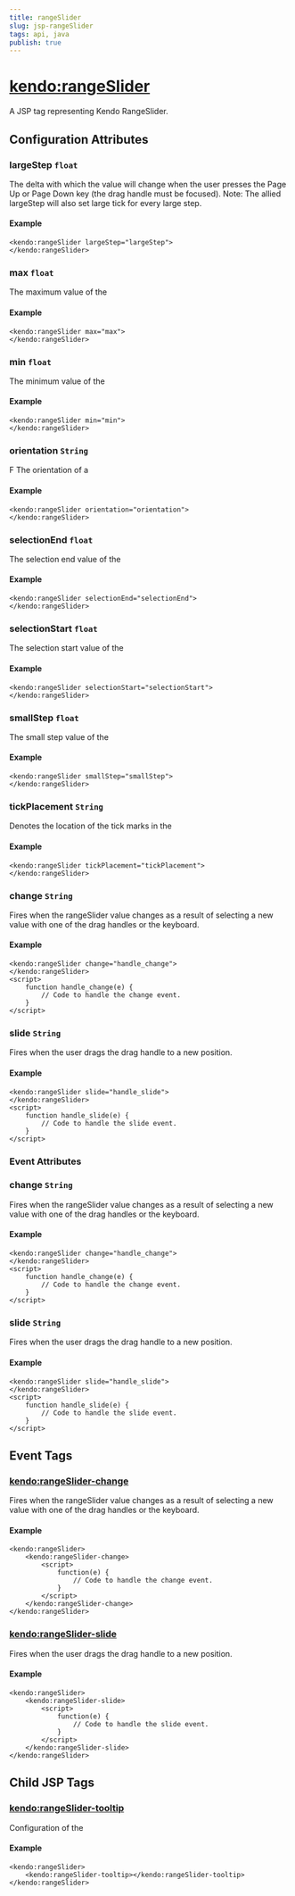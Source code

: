 ```yaml
---
title: rangeSlider
slug: jsp-rangeSlider
tags: api, java
publish: true
---
```


# <kendo:rangeSlider>
A JSP tag representing Kendo RangeSlider.


## Configuration Attributes


### largeStep `float`

The delta with which the value will change when the user presses the Page Up or Page Down key (the drag
handle must be focused). Note: The allied largeStep will also set large tick for every large step.

#### Example
    <kendo:rangeSlider largeStep="largeStep">
    </kendo:rangeSlider>



### max `float`

The maximum value of the

#### Example
    <kendo:rangeSlider max="max">
    </kendo:rangeSlider>



### min `float`

The minimum value of the

#### Example
    <kendo:rangeSlider min="min">
    </kendo:rangeSlider>



### orientation `String`

F
The orientation of a

#### Example
    <kendo:rangeSlider orientation="orientation">
    </kendo:rangeSlider>



### selectionEnd `float`

The selection end value of the

#### Example
    <kendo:rangeSlider selectionEnd="selectionEnd">
    </kendo:rangeSlider>



### selectionStart `float`

The selection start value of the

#### Example
    <kendo:rangeSlider selectionStart="selectionStart">
    </kendo:rangeSlider>



### smallStep `float`

The small step value of the

#### Example
    <kendo:rangeSlider smallStep="smallStep">
    </kendo:rangeSlider>



### tickPlacement `String`

Denotes the location of the tick marks in the

#### Example
    <kendo:rangeSlider tickPlacement="tickPlacement">
    </kendo:rangeSlider>



### change `String`

Fires when the rangeSlider value changes as a result of selecting a new value with one of the drag handles or the keyboard.

#### Example
    <kendo:rangeSlider change="handle_change">
    </kendo:rangeSlider>
    <script>
        function handle_change(e) {
            // Code to handle the change event.
        }
    </script>



### slide `String`

Fires when the user drags the drag handle to a new position.

#### Example
    <kendo:rangeSlider slide="handle_slide">
    </kendo:rangeSlider>
    <script>
        function handle_slide(e) {
            // Code to handle the slide event.
        }
    </script>



### Event Attributes


### change `String`

Fires when the rangeSlider value changes as a result of selecting a new value with one of the drag handles or the keyboard.

#### Example
    <kendo:rangeSlider change="handle_change">
    </kendo:rangeSlider>
    <script>
        function handle_change(e) {
            // Code to handle the change event.
        }
    </script>



### slide `String`

Fires when the user drags the drag handle to a new position.

#### Example
    <kendo:rangeSlider slide="handle_slide">
    </kendo:rangeSlider>
    <script>
        function handle_slide(e) {
            // Code to handle the slide event.
        }
    </script>


## Event Tags
 

### <kendo:rangeSlider-change>

Fires when the rangeSlider value changes as a result of selecting a new value with one of the drag handles or the keyboard.

#### Example
    <kendo:rangeSlider>
        <kendo:rangeSlider-change>
            <script>
                function(e) {
                    // Code to handle the change event.
                }
            </script>
        </kendo:rangeSlider-change>
    </kendo:rangeSlider>

 

### <kendo:rangeSlider-slide>

Fires when the user drags the drag handle to a new position.

#### Example
    <kendo:rangeSlider>
        <kendo:rangeSlider-slide>
            <script>
                function(e) {
                    // Code to handle the slide event.
                }
            </script>
        </kendo:rangeSlider-slide>
    </kendo:rangeSlider>

 

## Child JSP Tags

### [<kendo:rangeSlider-tooltip>](/api/wrappers/jsp/rangeslider/tooltip)

Configuration of the

#### Example

    <kendo:rangeSlider>
        <kendo:rangeSlider-tooltip></kendo:rangeSlider-tooltip>
    </kendo:rangeSlider>
   
